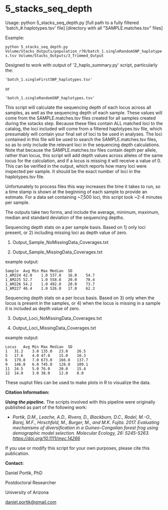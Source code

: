 # 5_stacks_seq_depth

Usage: python 5_stacks_seq_depth.py [full path to a fully filtered 'batch_#.haplotypes.tsv' file] [directory with all "SAMPLE.matches.tsv" files]

Example:

`python 5_stacks_seq_depth.py Volume/Stacks_Outputs/population_r70/batch_1.singleRandomSNP_haplotypes.tsv Volume/Stacks_Outputs/3_Trimmed_Output`


Designed to work with output of '2_haplo_summary.py' script, particularly the:

    'batch_1.singleFirstSNP_haplotypes.tsv' 

or 

    'batch_1.singleRandomSNP_haplotypes.tsv'
    
This script will calculate the sequencing depth of each locus across all samples,
as well as the sequencing depth of each sample. These values will come from the
SAMPLE.matches.tsv files created for all samples created during the sstacks step.
Because these files contain ALL matched loci to the catalog, the loci included
will come from a filtered haplotypes.tsv file, which presumably will contain your
final set of loci to be used in analyses. The loci contained in this file will
be used to search the SAMPLE.matches.tsv files, so as to only include the
relevant loci in the sequencing depth calculations. Note that because the 
SAMPLE.matches.tsv files contain depth per allele, rather than locus, this
script will add depth values across alleles of the same locus for the
calculation, and if a locus is missing it will receive a value of 0. This can be
verified in the output, which reports how many loci were inspected per sample.
It should be the exact number of loci in the haplotypes.tsv file.

Unfortunately to process files this way increases the time it takes to run, so a
time stamp is shown at the beginning of each sample to provide an estimate. For
a data set containing ~7,500 loci, this script took ~2-4 minutes per sample. 


The outputs take two forms, and include the average, minimum, maximum, median
and standard deviation of the sequencing depths.


Sequencing depth stats on a per sample basis. Based on 1) only loci present, or 
2) including missing loci as depth value of zero.

1. Output_Sample_NoMissingData_Coverages.txt

2. Output_Sample_MissingData_Coverages.txt

example output:

```
Sample	Avg	Min	Max	Median	SD
1_AM224	42.0	1.0	537.0	16.0	54.7
1_AM225	52.7	1.0	558.0	20.0	70.4
1_AM226	54.2	1.0	492.0	20.0	73.7
1_AM227	46.4	1.0	526.0	17.0	62.3
```


Sequencing depth stats on a per locus basis. Based on 3) only when the locus is
present in the samples, or 4) when the locus is missing in a sample it is included 
as depth value of zero.

3. Output_Loci_NoMissingData_Coverages.txt

4. Output_Loci_MissingData_Coverages.txt

example output:

```
Locus	Avg	Min	Max	Median	SD
1	31.2	3.0	135.0	23.0	26.5
5	17.6	4.0	47.0	15.0	10.3
6	179.8	7.0	673.0	166.0	137.7
9	146.8	6.0	745.0	128.0	109.1
11	24.5	5.0	76.0	20.0	15.4
12	14.0	3.0	38.0	12.0	8.0
```


These ouptut files can be used to make plots in R to visualize the data. 
    
    

**Citation Information:**

***Using the pipeline.***
The scripts involved with this pipeline were originally published as part of the following work:

+ *Portik, D.M., Leache, A.D., Rivera, D., Blackburn, D.C., Rodel, M.-O., Barej, M.F., Hirschfeld, M., Burger, M., and M.K. Fujita. 2017. Evaluating mechanisms of diversification in a Guineo-Congolian forest frog using demographic model selection. Molecular Ecology, 26: 5245-5263. https://doi.org/10.1111/mec.14266*

If you use or modify this script for your own purposes, please cite this publication.


**Contact:**

Daniel Portik, PhD

Postdoctoral Researcher

University of Arizona

daniel.portik@gmail.com
